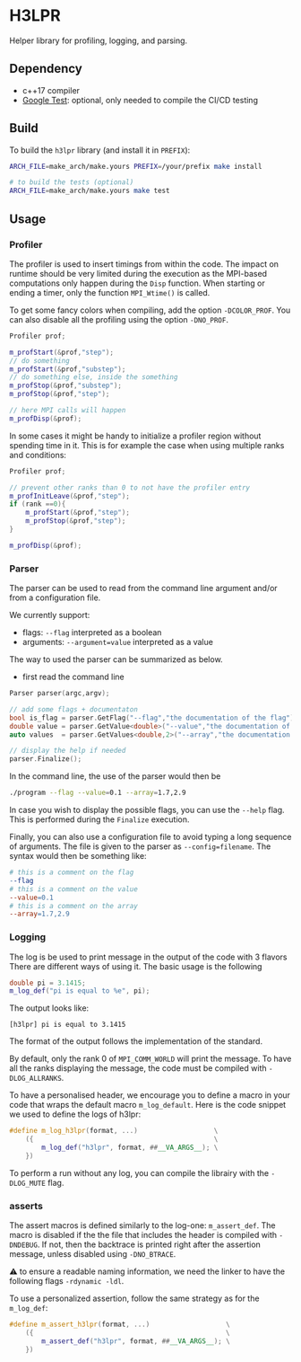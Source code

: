 # H3LPR

Helper library for profiling, logging, and parsing.


## Dependency

- c++17 compiler
- [Google Test](https://github.com/google/googletest): optional, only needed to compile the CI/CD testing

## Build

To build the `h3lpr` library (and install it in `PREFIX`):

```bash
ARCH_FILE=make_arch/make.yours PREFIX=/your/prefix make install

# to build the tests (optional)
ARCH_FILE=make_arch/make.yours make test
```

## Usage

### Profiler

The profiler is used to insert timings from within the code.
The impact on runtime should be very limited during the execution as the MPI-based computations only happen during the `Disp` function.
When starting or ending a timer, only the function `MPI_Wtime()` is called.

To get some fancy colors when compiling, add the option `-DCOLOR_PROF`.
You can also disable all the profiling using the option `-DNO_PROF`.


```c++
Profiler prof;

m_profStart(&prof,"step");
// do something
m_profStart(&prof,"substep");
// do something else, inside the something
m_profStop(&prof,"substep");
m_profStop(&prof,"step");

// here MPI calls will happen
m_profDisp(&prof);
```

In some cases it might be handy to initialize a profiler region without spending time in it.
This is for example the case when using multiple ranks and conditions:

```c++
Profiler prof;

// prevent other ranks than 0 to not have the profiler entry
m_profInitLeave(&prof,"step");
if (rank ==0){
    m_profStart(&prof,"step");
    m_profStop(&prof,"step");
}

m_profDisp(&prof);
```

### Parser

The parser can be used to read from the command line argument and/or from a configuration file.

We currently support:

- flags: `--flag` interpreted as a boolean
- arguments: `--argument=value` interpreted as a value

The way to used the parser can be summarized as below.
- first read the command line

```c++
Parser parser(argc,argv);

// add some flags + documentaton
bool is_flag = parser.GetFlag("--flag","the documentation of the flag");
double value = parser.GetValue<double>("--value","the documentation of the value",0.1);
auto values  = parser.GetValues<double,2>("--array","the documentation of the values",{0.1,0.2});

// display the help if needed
parser.Finalize();
```

In the command line, the use of the parser would then be

```bash
./program --flag --value=0.1 --array=1.7,2.9
```

In case you wish to display the possible flags, you can use the `--help` flag.
This is performed during the `Finalize` execution.

Finally, you can also use a configuration file to avoid typing a long sequence of arguments.
The file is given to the parser as `--config=filename`. The syntax would then be something like:

```makefile
# this is a comment on the flag
--flag
# this is a comment on the value
--value=0.1
# this is a comment on the array
--array=1.7,2.9
```


### Logging

The log is be used to print message in the output of the code with 3 flavors There are different ways of using it. 
The basic usage is the following

```c++
double pi = 3.1415;
m_log_def("pi is equal to %e", pi);
```

The output looks like: 

```text
[h3lpr] pi is equal to 3.1415
```
The format of the output follows the implementation of the standard. 

By default, only the rank 0 of `MPI_COMM_WORLD` will print the message. To have all the ranks displaying the message, the code must be compiled with `-DLOG_ALLRANKS`. 

To have a personalised header, we encourage you to define a macro in your code that wraps the default macro `m_log_default`. Here is the code snippet we used to define the logs of h3lpr:

```c++
#define m_log_h3lpr(format, ...)                   \
    ({                                             \
        m_log_def("h3lpr", format, ##__VA_ARGS__); \
    })
```
To perform a run without any log, you can compile the librairy with the `-DLOG_MUTE` flag.


### asserts

The assert macros is defined similarly to the log-one: `m_assert_def`.
The macro is disabled if the the file that includes the header is compiled with `-DNDEBUG`.
If not, then the backtrace is printed right after the assertion message, unless disabled using `-DNO_BTRACE`.

:warning: to ensure a readable naming information, we need the linker to have the following flags `-rdynamic -ldl`.

To use a personalized assertion, follow the same strategy as for the `m_log_def`:

```c++
#define m_assert_h3lpr(format, ...)                   \
    ({                                                \
        m_assert_def("h3lpr", format, ##__VA_ARGS__); \
    })
```
